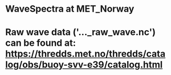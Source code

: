 # WaveSpectra at MET_Norway
# Raw wave data ('..._raw_wave.nc') can be found at: https://thredds.met.no/thredds/catalog/obs/buoy-svv-e39/catalog.html
